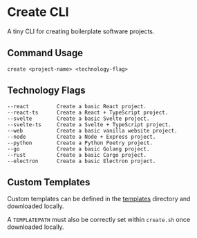 # Create CLI

A tiny CLI for creating boilerplate software projects.

## Command Usage 
```
create <project-name> <technology-flag>
```

## Technology Flags
```
--react         Create a basic React project.
--react-ts      Create a React + TypeScript project.
--svelte        Create a basic Svelte project.
--svelte-ts     Create a Svelte + TypeScript project.
--web           Create a basic vanilla website project.
--node          Create a Node + Express project.
--python        Create a Python Poetry project.
--go            Create a basic Golang project.
--rust          Create a basic Cargo project.
--electron      Create a basic Electron project.
```

## Custom Templates
Custom templates can be defined in the [templates](./templates) directory and downloaded locally.

A `TEMPLATEPATH` must also be correctly set within `create.sh` once downloaded locally.
